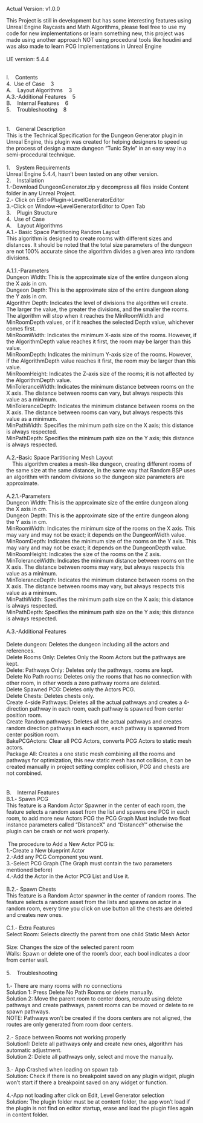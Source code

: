 <p>Actual Version: v1.0.0</p>
<p>This Project is still in development but has some interesting features using Unreal Engine Raycasts and Math Algorithms, please feel free to use my code for new implementations or learn something new, this project was made using another approach NOT using procedural tools like houdini and was also made to learn PCG Implementations in Unreal Engine<br /><br />UE version: 5.4.4</p>
<p><br />I.&nbsp; &nbsp; Contents<br />4.&nbsp; Use of Case&nbsp; &nbsp; 3<br />A.&nbsp; &nbsp; Layout Algorithms&nbsp; &nbsp; 3<br />A.3.-Additional Features&nbsp; &nbsp; 5<br />B.&nbsp; &nbsp; Internal Features&nbsp; &nbsp; 6<br />5.&nbsp; &nbsp; Troubleshooting&nbsp; &nbsp; 8<br /><br /><br />1.&nbsp; &nbsp; General Description<br />This is the Technical Specification for the Dungeon Generator plugin in Unreal Engine, this plugin was created for helping designers to speed up the process of design a maze dungeon &ldquo;Tunic Style&rdquo; in an easy way in a semi-procedural technique.<br /><br />1.&nbsp; &nbsp; System Requirements<br />Unreal Engine 5.4.4, hasn&rsquo;t been tested on any other version.<br />2.&nbsp; &nbsp; Installation<br />1.-Download DungeonGenerator.zip y decompress all files inside Content folder in any Unreal Project.<br />2.- Click on Edit-&gt;Plugin-&gt;LevelGeneratorEditor<br />3.-Click on Window-&gt;LevelGeneratorEditor to Open Tab<br />3.&nbsp; &nbsp; Plugin Structure<br />4.&nbsp; Use of Case<br />A.&nbsp; &nbsp; Layout Algorithms<br />A.1.- Basic Space Partitioning Random Layout<br />This algorithm is designed to create rooms with different sizes and distances. It should be noted that the total size parameters of the dungeon are not 100% accurate since the algorithm divides a given area into random divisions.<br /><br />A.1.1.-Parameters<br />Dungeon Width: This is the approximate size of the entire dungeon along the X axis in cm.<br />Dungeon Depth: This is the approximate size of the entire dungeon along the Y axis in cm.<br />Algorithm Depth: Indicates the level of divisions the algorithm will create. The larger the value, the greater the divisions, and the smaller the rooms. The algorithm will stop when it reaches the MinRoomWidth and MinRoomDepth values, or if it reaches the selected Depth value, whichever comes first.<br />MinRoomWidth: Indicates the minimum X-axis size of the rooms. However, if the AlgorithmDepth value reaches it first, the room may be larger than this value.<br />MinRoomDepth: Indicates the minimum Y-axis size of the rooms. However, if the AlgorithmDepth value reaches it first, the room may be larger than this value.<br />MinRoomHeight: Indicates the Z-axis size of the rooms; it is not affected by the AlgorithmDepth value.<br />MinToleranceWidth: Indicates the minimum distance between rooms on the X axis. The distance between rooms can vary, but always respects this value as a minimum.<br />MinToleranceDepth: Indicates the minimum distance between rooms on the X axis. The distance between rooms can vary, but always respects this value as a minimum.<br />MinPathWidth: Specifies the minimum path size on the X axis; this distance is always respected.<br />MinPathDepth: Specifies the minimum path size on the Y axis; this distance is always respected.<br /><br />A.2.-Basic Space Partitioning Mesh Layout<br />&nbsp; &nbsp; This algorithm creates a mesh-like dungeon, creating different rooms of the same size at the same distance, in the same way that Random BSP uses an algorithm with random divisions so the dungeon size parameters are approximate.<br /><br />A.2.1.-Parameters<br />Dungeon Width: This is the approximate size of the entire dungeon along the X axis in cm.<br />Dungeon Depth: This is the approximate size of the entire dungeon along the Y axis in cm.<br />MinRoomWidth: Indicates the minimum size of the rooms on the X axis. This may vary and may not be exact; it depends on the DungeonWidth value.<br />MinRoomDepth: Indicates the minimum size of the rooms on the Y axis. This may vary and may not be exact; it depends on the DungeonDepth value.<br />MinRoomHeight: Indicates the size of the rooms on the Z axis.<br />MinToleranceWidth: Indicates the minimum distance between rooms on the X axis. The distance between rooms may vary, but always respects this value as a minimum.<br />MinToleranceDepth: Indicates the minimum distance between rooms on the X axis. The distance between rooms may vary, but always respects this value as a minimum.<br />MinPathWidth: Specifies the minimum path size on the X axis; this distance is always respected.<br />MinPathDepth: Specifies the minimum path size on the Y axis; this distance is always respected.<br /><br />A.3.-Additional Features<br />&nbsp;<br />Delete dungeon: Deletes the dungeon including all the actors and references.<br />Delete Rooms Only: Deletes Only the Room Actors but the pathways are kept.<br />Delete: Pathways Only: Deletes only the pathways, rooms are kept.<br />Delete No Path rooms: Deletes only the rooms that has no connection with other room, in other words a zero pathway rooms are deleted.<br />Delete Spawned PCG: Deletes only the Actors PCG.<br />Delete Chests: Deletes chests only.<br />Create 4-side Pathways: Deletes all the actual pathways and creates a 4-direction pathway in each room, each pathway is spawned from center position room.<br />Create Random pathways: Deletes all the actual pathways and creates random direction pathways in each room, each pathway is spawned from center position room.<br />BakePCGActors: Clear all PCG Actors, converts PCG Actors to static mesh actors.<br />Package All: Creates a one static mesh combining all the rooms and pathways for optimization, this new static mesh has not collision, it can be created manually in project setting complex collision, PCG and chests are not combined.<br /><br /><br />B.&nbsp; &nbsp; Internal Features<br />B.1.- Spawn PCG<br />This feature is a Random Actor Spawner in the center of each room, the feature selects a random asset from the list and spawns one PCG in each room, to add more new Actors PCG the PCG Graph Must include two float instance parameters called &ldquo;DistanceX&rdquo; and &ldquo;DistanceY&rdquo; otherwise the plugin can be crash or not work properly.<br /><br />&nbsp;The procedure to Add a New Actor PCG is:<br />1.-Create a New blueprint Actor<br />2.-Add any PCG Component you want.<br />3.-Select PCG Graph (The Graph must contain the two parameters mentioned before)<br />4.-Add the Actor in the Actor PCG List and Use it.<br /><br />B.2.- Spawn Chests<br />This feature is a Random Actor spawner in the center of random rooms. The feature selects a random asset from the lists and spawns on actor in a random room, every time you click on use button all the chests are deleted and creates new ones.<br /><br />C.1.- Extra Features<br />Select Room: Selects directly the parent from one child Static Mesh Actor<br /><br />Size: Changes the size of the selected parent room<br />Walls: Spawn or delete one of the room&rsquo;s door, each bool indicates a door from center wall.<br /><br />5.&nbsp; &nbsp; Troubleshooting<br />&nbsp; &nbsp;<br />1.- There are many rooms with no connections<br />Solution 1: Press Delete No Path Rooms or delete manually.<br />Solution 2: Move the parent room to center doors, reroute using delete pathways and create pathways, parent rooms can be moved or delete to re spawn pathways.<br />NOTE: Pathways won&rsquo;t be created if the doors centers are not aligned, the routes are only generated from room door centers.<br /><br />2.- Space between Rooms not working properly<br />Solution1: Delete all pathways only and create new ones, algorithm has automatic adjustment.<br />Solution 2: Delete all pathways only, select and move the manually.<br /><br />3.- App Crashed when loading on spawn tab<br />Solution: Check if there is no breakpoint saved on any plugin widget, plugin won&rsquo;t start if there a breakpoint saved on any widget or function.<br /><br />4.-App not loading after click on Edit, Level Generator selection<br />Solution: The plugin folder must be at content folder, the app won&rsquo;t load if the plugin is not find on editor startup, erase and load the plugin files again in content folder.<br />&nbsp;</p>
